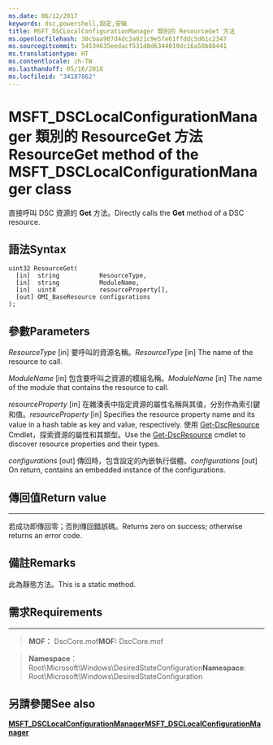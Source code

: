 ```yaml
---
ms.date: 06/12/2017
keywords: dsc,powershell,設定,安裝
title: MSFT_DSCLocalConfigurationManager 類別的 ResourceGet 方法
ms.openlocfilehash: 30cbaa907d4dc3a921c9e5fe61ffddc5d61c2347
ms.sourcegitcommit: 54534635eedacf531d8d6344019dc16a50b8b441
ms.translationtype: HT
ms.contentlocale: zh-TW
ms.lasthandoff: 05/16/2018
ms.locfileid: "34187862"
---
```

# <a name="resourceget-method-of-the-msftdsclocalconfigurationmanager-class"></a><span data-ttu-id="01360-103">MSFT_DSCLocalConfigurationManager 類別的 ResourceGet 方法</span><span class="sxs-lookup"><span data-stu-id="01360-103">ResourceGet method of the MSFT_DSCLocalConfigurationManager class</span></span>

<span data-ttu-id="01360-104">直接呼叫 DSC 資源的 **Get** 方法。</span><span class="sxs-lookup"><span data-stu-id="01360-104">Directly calls the **Get** method of a DSC resource.</span></span>

<a name="syntax"></a><span data-ttu-id="01360-105">語法</span><span class="sxs-lookup"><span data-stu-id="01360-105">Syntax</span></span>
------

```mof
uint32 ResourceGet(
  [in]  string           ResourceType,
  [in]  string           ModuleName,
  [in]  uint8            resourceProperty[],
  [out] OMI_BaseResource configurations
);
```

<a name="parameters"></a><span data-ttu-id="01360-106">參數</span><span class="sxs-lookup"><span data-stu-id="01360-106">Parameters</span></span>
----------

<span data-ttu-id="01360-107">*ResourceType* \[in\] 要呼叫的資源名稱。</span><span class="sxs-lookup"><span data-stu-id="01360-107">*ResourceType* \[in\] The name of the resource to call.</span></span>

<span data-ttu-id="01360-108">*ModuleName* \[in\] 包含要呼叫之資源的模組名稱。</span><span class="sxs-lookup"><span data-stu-id="01360-108">*ModuleName* \[in\] The name of the module that contains the resource to call.</span></span>

<span data-ttu-id="01360-109">*resourceProperty* \[in\] 在雜湊表中指定資源的屬性名稱與其值，分別作為索引鍵和值。</span><span class="sxs-lookup"><span data-stu-id="01360-109">*resourceProperty* \[in\] Specifies the resource property name and its value in a hash table as key and value, respectively.</span></span> <span data-ttu-id="01360-110">使用 [Get-DscResource](https://technet.microsoft.com/library/dn521625.aspx) Cmdlet，探索資源的屬性和其類型。</span><span class="sxs-lookup"><span data-stu-id="01360-110">Use the [Get-DscResource](https://technet.microsoft.com/library/dn521625.aspx) cmdlet to discover resource properties and their types.</span></span>

<span data-ttu-id="01360-111">*configurations* \[out\] 傳回時，包含設定的內嵌執行個體。</span><span class="sxs-lookup"><span data-stu-id="01360-111">*configurations* \[out\] On return, contains an embedded instance of the configurations.</span></span>

## <a name="return-value"></a><span data-ttu-id="01360-112">傳回值</span><span class="sxs-lookup"><span data-stu-id="01360-112">Return value</span></span>
------------

<span data-ttu-id="01360-113">若成功即傳回零；否則傳回錯誤碼。</span><span class="sxs-lookup"><span data-stu-id="01360-113">Returns zero on success; otherwise returns an error code.</span></span>

## <a name="remarks"></a><span data-ttu-id="01360-114">備註</span><span class="sxs-lookup"><span data-stu-id="01360-114">Remarks</span></span>

<span data-ttu-id="01360-115">此為靜態方法。</span><span class="sxs-lookup"><span data-stu-id="01360-115">This is a static method.</span></span>

## <a name="requirements"></a><span data-ttu-id="01360-116">需求</span><span class="sxs-lookup"><span data-stu-id="01360-116">Requirements</span></span>
------------
><span data-ttu-id="01360-117">**MOF：** DscCore.mof</span><span class="sxs-lookup"><span data-stu-id="01360-117">**MOF:** DscCore.mof</span></span>

><span data-ttu-id="01360-118">**Namespace**：Root\Microsoft\Windows\DesiredStateConfiguration</span><span class="sxs-lookup"><span data-stu-id="01360-118">**Namespace**: Root\Microsoft\Windows\DesiredStateConfiguration</span></span>


## <a name="see-also"></a><span data-ttu-id="01360-119">另請參閱</span><span class="sxs-lookup"><span data-stu-id="01360-119">See also</span></span>


[<span data-ttu-id="01360-120">**MSFT_DSCLocalConfigurationManager**</span><span class="sxs-lookup"><span data-stu-id="01360-120">**MSFT_DSCLocalConfigurationManager**</span></span>](msft-dsclocalconfigurationmanager.md)
